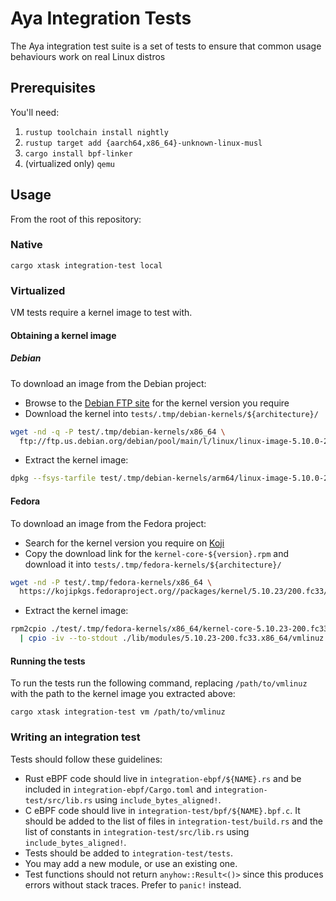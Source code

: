 # Aya Integration Tests

The Aya integration test suite is a set of tests to ensure that
common usage behaviours work on real Linux distros

## Prerequisites

You'll need:

1. `rustup toolchain install nightly`
1. `rustup target add {aarch64,x86_64}-unknown-linux-musl`
1. `cargo install bpf-linker`
1. (virtualized only) `qemu`

## Usage

From the root of this repository:

### Native

```console
cargo xtask integration-test local
```

### Virtualized

VM tests require a kernel image to test with.

#### Obtaining a kernel image

##### Debian

To download an image from the Debian project:

- Browse to the [Debian FTP site](ftp://ftp.us.debian.org/debian/pool/main/l/linux/) for the kernel version you require
- Download the kernel into `tests/.tmp/debian-kernels/${architecture}/`

```bash
wget -nd -q -P test/.tmp/debian-kernels/x86_64 \
  ftp://ftp.us.debian.org/debian/pool/main/l/linux/linux-image-5.10.0-23-cloud-amd64-unsigned_5.10.179-3_amd64.deb
```

- Extract the kernel image:

```bash
dpkg --fsys-tarfile test/.tmp/debian-kernels/arm64/linux-image-5.10.0-23-cloud-amd64-unsigned_5.10.179-3_amd64.deb | tar -C test/.tmp --wildcards --extract '*vmlinuz*' --file -
```

#### Fedora

To download an image from the Fedora project:

- Search for the kernel version you require on [Koji](https://koji.fedoraproject.org/koji/search?match=glob&type=build&terms=kernel-4*)
- Copy the download link for the `kernel-core-${version}.rpm` and download it into `tests/.tmp/fedora-kernels/${architecture}/`

```bash
wget -nd -P test/.tmp/fedora-kernels/x86_64 \
  https://kojipkgs.fedoraproject.org//packages/kernel/5.10.23/200.fc33/x86_64/kernel-core-5.10.23-200.fc33.x86_64.rpm
```

- Extract the kernel image:

```bash
rpm2cpio ./test/.tmp/fedora-kernels/x86_64/kernel-core-5.10.23-200.fc33.x86_64.rpm \
  | cpio -iv --to-stdout ./lib/modules/5.10.23-200.fc33.x86_64/vmlinuz > ./test/.tmp/boot/vmlinuz-5.10.23-200.fc33.x86_64
```

#### Running the tests

To run the tests run the following command, replacing `/path/to/vmlinuz` with
the path to the kernel image you extracted above:

```console
cargo xtask integration-test vm /path/to/vmlinuz
```

### Writing an integration test

Tests should follow these guidelines:

- Rust eBPF code should live in `integration-ebpf/${NAME}.rs` and be included in
  `integration-ebpf/Cargo.toml` and `integration-test/src/lib.rs` using
  `include_bytes_aligned!`.
- C eBPF code should live in `integration-test/bpf/${NAME}.bpf.c`. It should be
  added to the list of files in `integration-test/build.rs` and the list of
  constants in `integration-test/src/lib.rs` using `include_bytes_aligned!`.
- Tests should be added to `integration-test/tests`.
- You may add a new module, or use an existing one.
- Test functions should not return `anyhow::Result<()>` since this produces errors without stack
  traces. Prefer to `panic!` instead.
